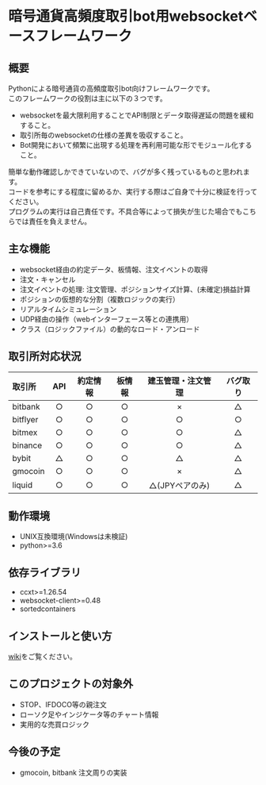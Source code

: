 # 暗号通貨高頻度取引bot用websocketベースフレームワーク
## 概要
Pythonによる暗号通貨の高頻度取引bot向けフレームワークです。<br>
このフレームワークの役割は主に以下の３つです。
* websocketを最大限利用することでAPI制限とデータ取得遅延の問題を緩和すること。
* 取引所毎のwebsocketの仕様の差異を吸収すること。
* Bot開発において頻繁に出現する処理を再利用可能な形でモジュール化すること。

簡単な動作確認しかできていないので、バグが多く残っているものと思われます。<br>
コードを参考にする程度に留めるか、実行する際はご自身で十分に検証を行ってください。<br>
プログラムの実行は自己責任です。不具合等によって損失が生じた場合でもこちらでは責任を負えません。<br>

## 主な機能
* websocket経由の約定データ、板情報、注文イベントの取得
* 注文・キャンセル
* 注文イベントの処理: 注文管理、ポジションサイズ計算、(未確定)損益計算
* ポジションの仮想的な分割（複数ロジックの実行）
* リアルタイムシミュレーション
* UDP経由の操作（webインターフェース等との連携用）
* クラス（ロジックファイル）の動的なロード・アンロード

## 取引所対応状況
| 取引所      | API   | 約定情報 | 板情報 | 建玉管理・注文管理 | バグ取り |
|:-----------|:-----:|:-------:|:-----:|:---------------:|:------:|
| bitbank    | ○     | ○       | ○     | ×               | △      |    
| bitflyer   | ○     | ○       | ○     | ○               | ○      |    
| bitmex     | ○     | ○       | ○     | ○               | △      |
| binance    | ○     | ○       | ○     | ○               | △      |
| bybit      | △     | ○       | ○     | △               | △      |
| gmocoin    | ○     | ○       | ○     | ×               | △      |
| liquid     | ○     | ○       | ○     | △(JPYペアのみ)   | △      |

## 動作環境
* UNIX互換環境(Windowsは未検証)
* python>=3.6

## 依存ライブラリ
* ccxt>=1.26.54
* websocket-client>=0.48
* sortedcontainers

## インストールと使い方
[wiki](https://github.com/penta2019/btc_bot_framework/wiki)をご覧ください。


## このプロジェクトの対象外
* STOP、IFDOCO等の親注文
* ローソク足やインジケータ等のチャート情報
* 実用的な売買ロジック

## 今後の予定
* gmocoin, bitbank 注文周りの実装
